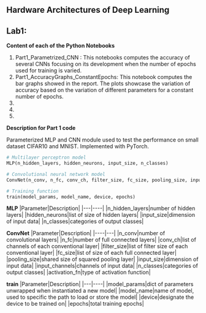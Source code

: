 ## Hardware Architectures of Deep Learning

## Lab1:
**Content of each of the Python Notebooks**
1. Part1_Parametrized_CNN : This notebooks computes the accuracy of several CNNs focusing on its development when the number of epochs used for training is varied.
2. Part1_AccuracyGraphs_ConstantEpochs: This notebook computes the bar graphs showed in the report. The plots showcase the variation of accuracy based on the variation of different parameters for a constant number of epochs.
3.
4.
5.

**Description for Part 1 code**

Parameterized MLP and CNN module used to test the performance on small dataset CIFAR10 and MNIST. Implemented with PyTorch.

```python
# Multilayer perceptron model
MLP(n_hidden_layers, hidden_neurons, input_size, n_classes)
```

```python
# Convolutional neural network model
ConvNet(n_conv, n_fc, conv_ch, filter_size, fc_size, pooling_size, input_size, input_channels, n_classes, activation_fn) #same usage as LeNet
```

```python
# Training function
train(model_params, model_name, device, epochs)
```

**MLP**
|Parameter|Description|
|---|----|
|n_hidden_layers|number of hidden layers|
|hidden_neurons|list of size of hidden layers|
|input_size|dimension of input data|
|n_classes|categories of output classes|

**ConvNet**
|Parameter|Description|
|----|---|
|n_conv|number of convolutional layers|
|n_fc|number of full connected layers|
|conv_ch|list of channels of each conventional layer|
|filter_size|list of filter size of each conventional layer|
|fc_size|list of size of each full connected layer|
|pooling_size|shared size of squared pooling layer|
|input_size|dimension of input data|
|input_channels|channels of input data|
|n_classes|categories of output classes|
|activation_fn|type of activation function|

**train**
|Parameter|Description|
|---|----|
|model_params|dict of parameters unwrapped when instantiated a new model|
|model_name|name of model, used to specific the path to load or store the model|
|device|designate the device to be trained on|
|epochs|total training epochs|
